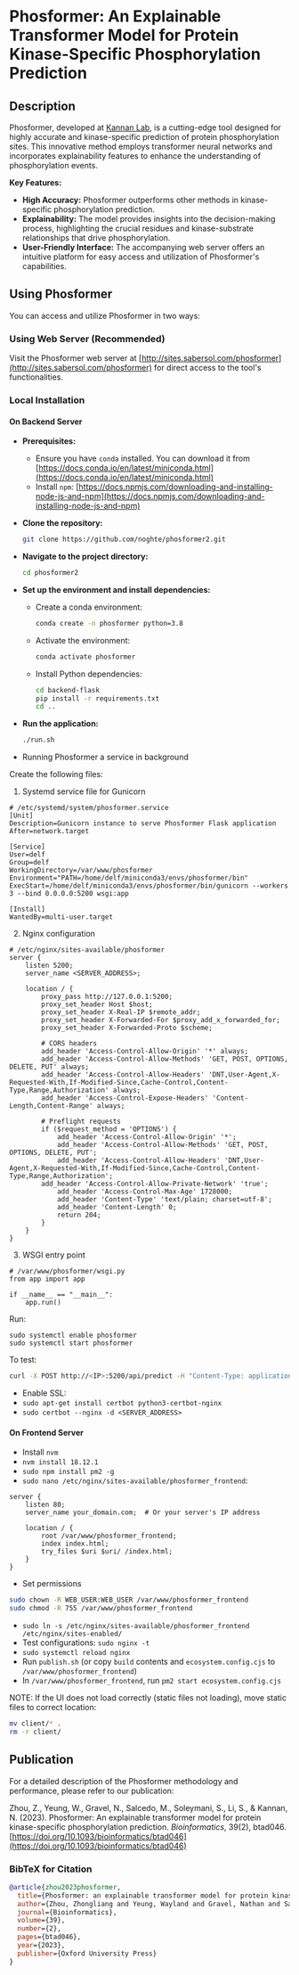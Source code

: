 # Phosformer: An Explainable Transformer Model for Protein Kinase-Specific Phosphorylation Prediction

## Description

Phosformer, developed at [Kannan Lab](http://esbg.bmb.uga.edu/), is a cutting-edge tool designed for highly accurate and kinase-specific prediction of protein phosphorylation sites. This innovative method employs transformer neural networks and incorporates explainability features to enhance the understanding of phosphorylation events. 

**Key Features:**

* **High Accuracy:** Phosformer outperforms other methods in kinase-specific phosphorylation prediction.
* **Explainability:** The model provides insights into the decision-making process, highlighting the crucial residues and kinase-substrate relationships that drive phosphorylation.
* **User-Friendly Interface:** The accompanying web server offers an intuitive platform for easy access and utilization of Phosformer's capabilities.

## Using Phosformer

You can access and utilize Phosformer in two ways:

### Using Web Server (Recommended) 

Visit the Phosformer web server at [http://sites.sabersol.com/phosformer](http://sites.sabersol.com/phosformer) for direct access to the tool's functionalities.

### Local Installation

#### On Backend Server
   * **Prerequisites:**
     * Ensure you have `conda` installed. You can download it from [https://docs.conda.io/en/latest/miniconda.html](https://docs.conda.io/en/latest/miniconda.html)
     * Install `npm`: [https://docs.npmjs.com/downloading-and-installing-node-js-and-npm](https://docs.npmjs.com/downloading-and-installing-node-js-and-npm)

   * **Clone the repository:**
     ```bash
     git clone https://github.com/noghte/phosformer2.git
     ```
   * **Navigate to the project directory:**
     ```bash
     cd phosformer2 
     ```

   * **Set up the environment and install dependencies:**
     * Create a conda environment:
       ```bash
       conda create -n phosformer python=3.8
       ```
     * Activate the environment:
       ```bash
       conda activate phosformer
       ```
     * Install Python dependencies:
       ```bash
       cd backend-flask
       pip install -r requirements.txt
       cd ..
       ```

   * **Run the application:**
     ```bash
     ./run.sh
     ```
- Running Phosformer a service in background

Create the following files:

1. Systemd service file for Gunicorn
```
# /etc/systemd/system/phosformer.service
[Unit]
Description=Gunicorn instance to serve Phosformer Flask application
After=network.target

[Service]
User=delf
Group=delf
WorkingDirectory=/var/www/phosformer
Environment="PATH=/home/delf/miniconda3/envs/phosformer/bin"
ExecStart=/home/delf/miniconda3/envs/phosformer/bin/gunicorn --workers 3 --bind 0.0.0.0:5200 wsgi:app

[Install]
WantedBy=multi-user.target
```

2. Nginx configuration
```
# /etc/nginx/sites-available/phosformer
server {
    listen 5200;
    server_name <SERVER_ADDRESS>;

    location / {
        proxy_pass http://127.0.0.1:5200;
        proxy_set_header Host $host;
        proxy_set_header X-Real-IP $remote_addr;
        proxy_set_header X-Forwarded-For $proxy_add_x_forwarded_for;
        proxy_set_header X-Forwarded-Proto $scheme;

        # CORS headers
        add_header 'Access-Control-Allow-Origin' '*' always;
        add_header 'Access-Control-Allow-Methods' 'GET, POST, OPTIONS, DELETE, PUT' always;
        add_header 'Access-Control-Allow-Headers' 'DNT,User-Agent,X-Requested-With,If-Modified-Since,Cache-Control,Content-Type,Range,Authorization' always;
        add_header 'Access-Control-Expose-Headers' 'Content-Length,Content-Range' always;

        # Preflight requests
        if ($request_method = 'OPTIONS') {
            add_header 'Access-Control-Allow-Origin' '*';
            add_header 'Access-Control-Allow-Methods' 'GET, POST, OPTIONS, DELETE, PUT';
            add_header 'Access-Control-Allow-Headers' 'DNT,User-Agent,X-Requested-With,If-Modified-Since,Cache-Control,Content-Type,Range,Authorization';
	    add_header 'Access-Control-Allow-Private-Network' 'true';
            add_header 'Access-Control-Max-Age' 1728000;
            add_header 'Content-Type' 'text/plain; charset=utf-8';
            add_header 'Content-Length' 0;
            return 204;
        }
    }
}
```

3. WSGI entry point
```
# /var/www/phosformer/wsgi.py
from app import app

if __name__ == "__main__":
    app.run()
```


Run:
```
sudo systemctl enable phosformer
sudo systemctl start phosformer
```

To test:
```bash
curl -X POST http://<IP>:5200/api/predict -H "Content-Type: application/json" -d '{"kinase":"HLEDIATERATRHRYNAVTGEWLDDEVLIKMASQPFGRGAMRECFRTKKLSNFLHAQQWKGASNYVAKRYIEPVDRDVYFEDVRLQMEAKLWGEEYNRHKPPKQVDIMQMCIIELKDRPGKPLFHLEHYIEGKYIKYNSNSGFVRDDNIRLTPQAFSHFTFERSGHQLIVVDIQGVGDLYTDPQIHTETGTDFGDGNLGVRGMALFFYSHACNRIC","substrates":["DIATERATRHRYNAV","RHRYNAVTGEWLDDE","EVLIKMASQPFGRGA","AMRECFRTKKLSNFL","CFRTKKLSNFLHAQQ","AQQWKGASNYVAKRY"]}'
```

- Enable SSL:
- `sudo apt-get install certbot python3-certbot-nginx`
- `sudo certbot --nginx -d <SERVER_ADDRESS>`

#### On Frontend Server

- Install `nvm`
- `nvm install 18.12.1`
- `sudo npm install pm2 -g`
- `sudo nano /etc/nginx/sites-available/phosformer_frontend`:
```
server {
    listen 80;
    server_name your_domain.com;  # Or your server's IP address

    location / {
        root /var/www/phosformer_frontend;
        index index.html;
        try_files $uri $uri/ /index.html;
    }
}
```
- Set permissions
```bash
sudo chown -R WEB_USER:WEB_USER /var/www/phosformer_frontend
sudo chmod -R 755 /var/www/phosformer_frontend
```

- `sudo ln -s /etc/nginx/sites-available/phosformer_frontend /etc/nginx/sites-enabled/`
- Test configurations: `sudo nginx -t`
- `sudo systemctl reload nginx`
- Run `publish.sh` (or copy `build` contents and `ecosystem.config.cjs` to `/var/www/phosformer_frontend`)
- In `/var/www/phosformer_frontend`, run `pm2 start ecosystem.config.cjs`

NOTE: If the UI does not load correctly (static files not loading), move static files to correct location:
```bash
mv client/* .
rm -r client/
```

## Publication

For a detailed description of the Phosformer methodology and performance, please refer to our publication:

Zhou, Z., Yeung, W., Gravel, N., Salcedo, M., Soleymani, S., Li, S., & Kannan, N. (2023). Phosformer: An explainable transformer model for protein kinase-specific phosphorylation prediction. *Bioinformatics*, 39(2), btad046. [https://doi.org/10.1093/bioinformatics/btad046](https://doi.org/10.1093/bioinformatics/btad046)


### BibTeX for Citation

```bibtex
@article{zhou2023phosformer,
  title={Phosformer: an explainable transformer model for protein kinase-specific phosphorylation prediction},
  author={Zhou, Zhongliang and Yeung, Wayland and Gravel, Nathan and Salcedo, Mariah and Soleymani, Saber and Li, Sheng and Kannan, Natarajan},
  journal={Bioinformatics},
  volume={39},
  number={2},
  pages={btad046},
  year={2023},
  publisher={Oxford University Press}
}
